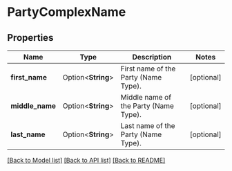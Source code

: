# PartyComplexName

## Properties

Name | Type | Description | Notes
------------ | ------------- | ------------- | -------------
**first_name** | Option<**String**> | First name of the Party (Name Type). | [optional]
**middle_name** | Option<**String**> | Middle name of the Party (Name Type). | [optional]
**last_name** | Option<**String**> | Last name of the Party (Name Type). | [optional]

[[Back to Model list]](../README.md#documentation-for-models) [[Back to API list]](../README.md#documentation-for-api-endpoints) [[Back to README]](../README.md)


